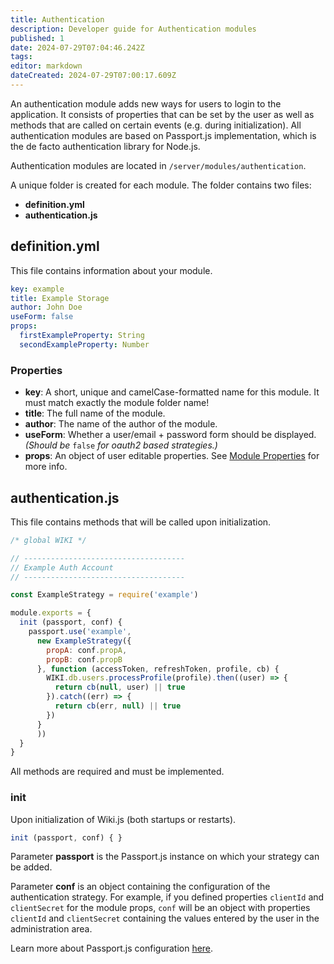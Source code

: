```yaml
---
title: Authentication
description: Developer guide for Authentication modules
published: 1
date: 2024-07-29T07:04:46.242Z
tags: 
editor: markdown
dateCreated: 2024-07-29T07:00:17.609Z
---
```


An authentication module adds new ways for users to login to the application. It consists of properties that can be set by the user as well as methods that are called on certain events \(e.g. during initialization\). All authentication modules are based on Passport.js implementation, which is the de facto authentication library for Node.js.

Authentication modules are located in `/server/modules/authentication`.

A unique folder is created for each module. The folder contains two files:

* **definition.yml**
* **authentication.js**

## definition.yml

This file contains information about your module.
```yaml
key: example
title: Example Storage
author: John Doe
useForm: false
props:
  firstExampleProperty: String
  secondExampleProperty: Number
```

### Properties

* **key**: A short, unique and camelCase-formatted name for this module. It must match exactly the module folder name!
* **title**: The full name of the module.
* **author**: The name of the author of the module.
* **useForm**: Whether a user/email + password form should be displayed. _\(Should be_ `false` _for oauth2 based strategies.\)_
* **props**: An object of user editable properties. See [Module Properties](/dev/module-properties) for more info.

## authentication.js

This file contains methods that will be called upon initialization.

```js
/* global WIKI */

// ------------------------------------
// Example Auth Account
// ------------------------------------

const ExampleStrategy = require('example')

module.exports = {
  init (passport, conf) {
    passport.use('example',
      new ExampleStrategy({
        propA: conf.propA,
        propB: conf.propB
      }, function (accessToken, refreshToken, profile, cb) {
        WIKI.db.users.processProfile(profile).then((user) => {
          return cb(null, user) || true
        }).catch((err) => {
          return cb(err, null) || true
        })
      }
      ))
  }
}
```

 All methods are required and must be implemented.

### init

 Upon initialization of Wiki.js \(both startups or restarts\).

```javascript
init (passport, conf) { }
```

Parameter **passport** is the Passport.js instance on which your strategy can be added.

Parameter **conf** is an object containing the configuration of the authentication strategy. For example, if you defined properties `clientId` and `clientSecret` for the module props, `conf` will be an object with properties `clientId` and `clientSecret` containing the values entered by the user in the administration area.

Learn more about Passport.js configuration [here](http://www.passportjs.org/docs/configure/).
